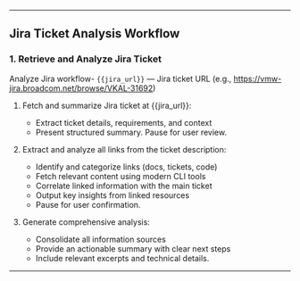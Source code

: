 ***

## Jira Ticket Analysis Workflow

### 1. Retrieve and Analyze Jira Ticket

Analyze Jira workflow- `{{jira_url}}` — Jira ticket URL (e.g., https://vmw-jira.broadcom.net/browse/VKAL-31692)

1. Fetch and summarize Jira ticket at {{jira_url}}:
   - Extract ticket details, requirements, and context
   - Present structured summary. Pause for user review.

2. Extract and analyze all links from the ticket description:
   - Identify and categorize links (docs, tickets, code)
   - Fetch relevant content using modern CLI tools
   - Correlate linked information with the main ticket
   - Output key insights from linked resources
   - Pause for user confirmation.

3. Generate comprehensive analysis:
   - Consolidate all information sources
   - Provide an actionable summary with clear next steps
   - Include relevant excerpts and technical details.

***
